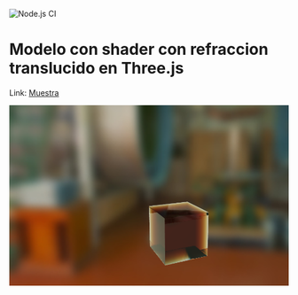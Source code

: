 ![Node.js CI](https://github.com/sosan/translucent_three/workflows/Node.js%20CI/badge.svg)

# Modelo con shader con refraccion translucido en Three.js

Link: [Muestra](https://sosan.github.io/translucent_three/src/)

![Imagen](imagen.png?raw=true "Imagen")
